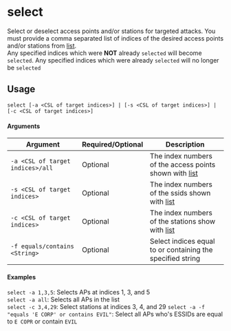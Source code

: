 # select
Select or deselect access points and/or stations for targeted attacks. You must provide a comma separated list of indices of the desired access points and/or stations from [list](list).  
Any specified indices which were **NOT** already `selected` will become `selected`. Any specified indices which were already `selected` will no longer be `selected`

## Usage
```select [-a <CSL of target indices>] | [-s <CSL of target indices>] | [-c <CSL of target indices>]```

#### Arguments
| Argument | Required/Optional | Description |
| -------- | ----------------- | ----------- |
| `-a <CSL of target indices>/all` | Optional | The index numbers of the access points shown with [list](list) |
| `-s <CSL of target indices>` | Optional | The index numbers of the ssids shown with [list](list) |
| `-c <CSL of target indices>` | Optional | The index numbers of the stations show with [list](list) |
| `-f equals/contains <String>` | Optional | Select indices equal to or containing the specified string |

#### Examples
`select -a 1,3,5`: Selects APs at indices 1, 3, and 5  
`select -a all`: Selects all APs in the list  
`select -c 3,4,29`: Select stations at indices 3, 4, and 29
`select -a -f "equals 'E CORP' or contains EVIL"`: Select all APs who's ESSIDs are equal to `E COPR` or contain `EVIL`


